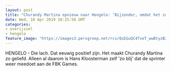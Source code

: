 ```yaml
---
layout: post
title: "Churandy Martina opnieuw naar Hengelo: ‘Bijzonder, omdat het zo gewoon is’"
date: Wed, 10 Apr 2019 10:25:58 GMT
categories: 
- overijssel 
- hengelo 
feature_image: "https://images3.persgroep.net/rcs/QsEGuQC4TveT_wwBtyzBZlbTtiE/diocontent/107296880/_fitwidth/400/?appId=21791a8992982cd8da851550a453bd7f&quality=0.7"
---
```


HENGELO - Die lach. Dat eeuwig positief zijn. Het maakt Churandy Martina zo geliefd. Alleen al daarom is Hans Kloosterman zelf 'zo blij' dat de sprinter weer meedoet aan de FBK Games.
